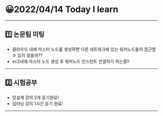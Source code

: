 # 😀2022/04/14 Today I learn
-------------------------
## 1️⃣ 논문팀 미팅
  * 클라우드 내에 마스터 노드를 생성하면 다른 네트워크에 있는 워커노드들이 접근할수 있지 않을까??
  * ec2내에 마스터 노드 생성 후 워커노드 인스턴트 연결하기 하는중!!
------------------------
## 2️⃣ 시험공부
  * 망설계 강의 2개 듣기완료!
  * 딥러닝 강의 1시간 듣기 완료!
----------------------------
